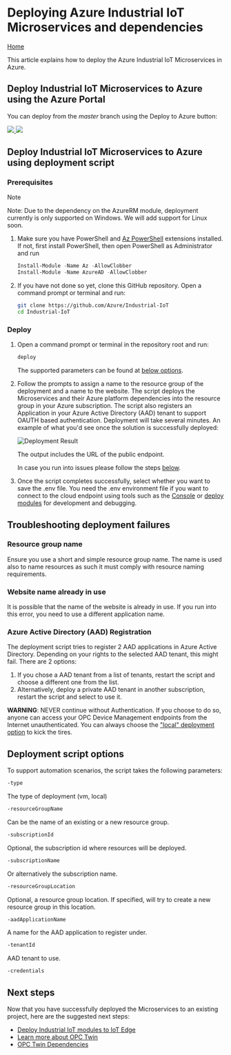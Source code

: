 # Deploying Azure Industrial IoT Microservices and dependencies

[Home](readme.md)

This article explains how to deploy the Azure Industrial IoT Microservices in Azure.  

## Deploy Industrial IoT Microservices to Azure using the Azure Portal

You can deploy from the *master* branch using the Deploy to Azure button:

<a href="https://portal.azure.com/#create/Microsoft.Template/uri/https%3A%2F%2Fraw.githubusercontent.com%2FAzure%2Findustrial-iot%2Fmaster%2Fdeploy%2Fscripts%2Ftemplates%2Fazuredeploy.json" target="_blank">
    <img src="http://azuredeploy.net/deploybutton.png"/>
</a>

<a href="http://armviz.io/#/?load=https%3A%2F%2Fraw.githubusercontent.com%2FAzure%2Findustrial-iot%2Fmaster%2Fdeploy%2Fscripts%2Ftemplates%2Fazuredeploy.json" target="_blank">
    <img src="http://armviz.io/visualizebutton.png"/>
</a>

## Deploy Industrial IoT Microservices to Azure using deployment script

### Prerequisites

> [!NOTE]
> Note: Due to the dependency on the AzureRM module, deployment currently is only supported on Windows.  We will add support for Linux soon.

1. Make sure you have PowerShell and [Az PowerShell](https://docs.microsoft.com/en-us/powershell/azure/install-az-ps) extensions installed.  If not, first install PowerShell, then open PowerShell as Administrator and run

   ```powershell
   Install-Module -Name Az -AllowClobber
   Install-Module -Name AzureAD -AllowClobber
   ```

2. If you have not done so yet, clone this GitHub repository.  Open a command prompt or terminal and run:

   ```bash
   git clone https://github.com/Azure/Industrial-IoT
   cd Industrial-IoT
   ```

### Deploy

1. Open a command prompt or terminal in the repository root and run:

   ```bash
   deploy
   ```

   The supported parameters can be found at [below options](#deployment-script-options).

2. Follow the prompts to assign a name to the resource group of the deployment and a name to the website. The script deploys the Microservices and their Azure platform dependencies into the resource group in your Azure subscription.  The script also registers an Application in your Azure Active Directory (AAD) tenant to support OAUTH based authentication.  Deployment will take several minutes.  An example of what you'd see once the solution is successfully deployed:

   ![Deployment Result](media/deployment1.png)

   The output includes the  URL of the public endpoint.  

   In case you run into issues please follow the steps [below](#troubleshooting-deployment-failures).

3. Once the script completes successfully, select whether you want to save the .env file.  You need the .env environment file if you want to connect to the cloud endpoint using tools such as the [Console](services/howto-use-cli.md) or [deploy modules](howto-deploy-modules.md) for development and debugging.

## Troubleshooting deployment failures

### Resource group name

Ensure you use a short and simple resource group name.  The name is used also to name resources as such it must comply with resource naming requirements.  

### Website name already in use

It is possible that the name of the website is already in use.  If you run into this error, you need to use a different application name.

### Azure Active Directory (AAD) Registration

The deployment script tries to register 2 AAD applications in Azure Active Directory.  Depending on your rights to the selected AAD tenant, this might fail.   There are 2 options:

1. If you chose a AAD tenant from a list of tenants, restart the script and choose a different one from the list.
2. Alternatively, deploy a private AAD tenant in another subscription, restart the script and select to use it.

**WARNING**:  NEVER continue without Authentication.  If you choose to do so, anyone can access your OPC Device Management endpoints from the Internet unauthenticated.   You can always choose the ["local" deployment option](howto-deploy-dependencies.md) to kick the tires.

## Deployment script options

To support automation scenarios, the script takes the following parameters:

```bash
-type
```

The type of deployment (vm, local)

```bash
-resourceGroupName
```

Can be the name of an existing or a new resource group.

```bash
-subscriptionId
```

Optional, the subscription id where resources will be deployed.

```bash
-subscriptionName
```

Or alternatively the subscription name.

```bash
-resourceGroupLocation
```

Optional, a resource group location. If specified, will try to create a new resource group in this location.

```bash
-aadApplicationName
```

A name for the AAD application to register under.

```bash
-tenantId
```

AAD tenant to use.

```bash
-credentials
```

## Next steps

Now that you have successfully deployed the Microservices to an existing project, here are the suggested next steps:

* [Deploy Industrial IoT modules to IoT Edge](howto-deploy-modules.md)
* [Learn more about OPC Twin](services/readme.md)
* [OPC Twin Dependencies](services/dependencies.md)
